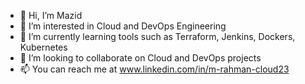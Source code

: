 - 👋 Hi, I’m Mazid 
- 👀 I’m interested in Cloud and DevOps Engineering
- 🌱 I’m currently learning tools such as Terraform, Jenkins, Dockers, Kubernetes
- 💞️ I’m looking to collaborate on Cloud and DevOps projects
- 📫 You can reach me at www.linkedin.com/in/m-rahman-cloud23
